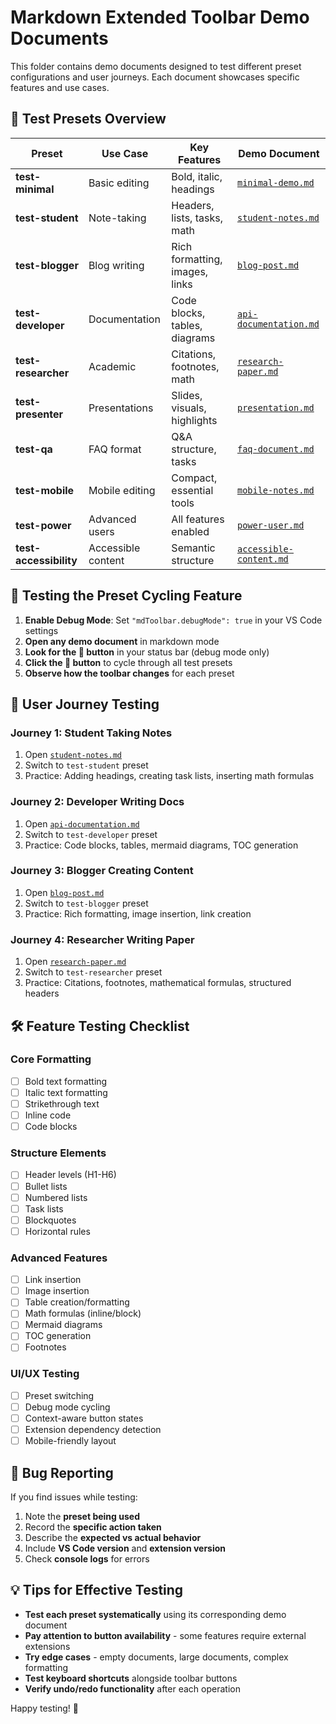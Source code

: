 # Markdown Extended Toolbar Demo Documents

This folder contains demo documents designed to test different preset configurations and user journeys. Each document showcases specific features and use cases.

## 🎯 Test Presets Overview

| Preset | Use Case | Key Features | Demo Document |
|--------|----------|--------------|---------------|
| **test-minimal** | Basic editing | Bold, italic, headings | [`minimal-demo.md`](./minimal-demo.md) |
| **test-student** | Note-taking | Headers, lists, tasks, math | [`student-notes.md`](./student-notes.md) |
| **test-blogger** | Blog writing | Rich formatting, images, links | [`blog-post.md`](./blog-post.md) |
| **test-developer** | Documentation | Code blocks, tables, diagrams | [`api-documentation.md`](./api-documentation.md) |
| **test-researcher** | Academic | Citations, footnotes, math | [`research-paper.md`](./research-paper.md) |
| **test-presenter** | Presentations | Slides, visuals, highlights | [`presentation.md`](./presentation.md) |
| **test-qa** | FAQ format | Q&A structure, tasks | [`faq-document.md`](./faq-document.md) |
| **test-mobile** | Mobile editing | Compact, essential tools | [`mobile-notes.md`](./mobile-notes.md) |
| **test-power** | Advanced users | All features enabled | [`power-user.md`](./power-user.md) |
| **test-accessibility** | Accessible content | Semantic structure | [`accessible-content.md`](./accessible-content.md) |

## 🔄 Testing the Preset Cycling Feature

1. **Enable Debug Mode**: Set `"mdToolbar.debugMode": true` in your VS Code settings
2. **Open any demo document** in markdown mode
3. **Look for the 🔄 button** in your status bar (debug mode only)
4. **Click the 🔄 button** to cycle through all test presets
5. **Observe how the toolbar changes** for each preset

## 📝 User Journey Testing

### Journey 1: Student Taking Notes
1. Open [`student-notes.md`](./student-notes.md)
2. Switch to `test-student` preset
3. Practice: Adding headings, creating task lists, inserting math formulas

### Journey 2: Developer Writing Docs
1. Open [`api-documentation.md`](./api-documentation.md)
2. Switch to `test-developer` preset  
3. Practice: Code blocks, tables, mermaid diagrams, TOC generation

### Journey 3: Blogger Creating Content
1. Open [`blog-post.md`](./blog-post.md)
2. Switch to `test-blogger` preset
3. Practice: Rich formatting, image insertion, link creation

### Journey 4: Researcher Writing Paper
1. Open [`research-paper.md`](./research-paper.md)
2. Switch to `test-researcher` preset
3. Practice: Citations, footnotes, mathematical formulas, structured headers

## 🛠️ Feature Testing Checklist

### Core Formatting
- [ ] Bold text formatting
- [ ] Italic text formatting  
- [ ] Strikethrough text
- [ ] Inline code
- [ ] Code blocks

### Structure Elements
- [ ] Header levels (H1-H6)
- [ ] Bullet lists
- [ ] Numbered lists
- [ ] Task lists
- [ ] Blockquotes
- [ ] Horizontal rules

### Advanced Features
- [ ] Link insertion
- [ ] Image insertion
- [ ] Table creation/formatting
- [ ] Math formulas (inline/block)
- [ ] Mermaid diagrams
- [ ] TOC generation
- [ ] Footnotes

### UI/UX Testing
- [ ] Preset switching
- [ ] Debug mode cycling
- [ ] Context-aware button states
- [ ] Extension dependency detection
- [ ] Mobile-friendly layout

## 🐛 Bug Reporting

If you find issues while testing:

1. Note the **preset being used**
2. Record the **specific action taken**
3. Describe the **expected vs actual behavior**
4. Include **VS Code version** and **extension version**
5. Check **console logs** for errors

## 💡 Tips for Effective Testing

- **Test each preset systematically** using its corresponding demo document
- **Pay attention to button availability** - some features require external extensions
- **Try edge cases** - empty documents, large documents, complex formatting
- **Test keyboard shortcuts** alongside toolbar buttons
- **Verify undo/redo functionality** after each operation

Happy testing! 🎉